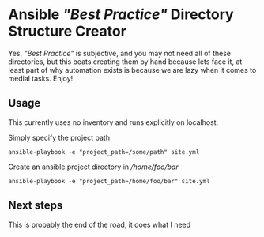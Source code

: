 # Ansible *"Best Practice"* Directory Structure Creator

Yes, *"Best Practice"* is subjective, and you may not need all of these  directories, but this beats creating them by hand because lets face it, at least part of why automation exists is because we are lazy when it comes to medial tasks. Enjoy!

## Usage

This currently uses no inventory and runs explicitly on localhost.

Simply specify the project path

```ansible-playbook -e "project_path=/some/path" site.yml```

Create an ansible project directory in */home/foo/bar*

```ansible-playbook -e "project_path=/home/foo/bar" site.yml```

## Next steps
This is probably the end of the road, it does what I need
